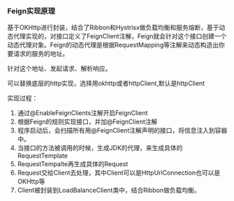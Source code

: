 ### Feign实现原理

基于OKHttp进行封装，结合了Ribbon和Hystrisx做负载均衡和服务熔断，基于动态代理实现的，对接口定义了FeignClient注解，Feign就会针对这个接口创建一个动态代理对象。Feign的动态代理是根据RequestMapping等注解来动态构造出你要请求的服务的地址。

针对这个地址、发起请求、解析响应。

可以替换底层的http实现，选择用okhttp或者httpClient,默认是httpClient



实现过程：

1. 通过@EnableFeignClients注解开启FeignClient
2. 根据Feign的规则实现接口，并加@FeignClient注解
3. 程序启动后，会扫描所有用@FeignClient注解声明的接口，将信息注入到容器中。
4. 当接口的方法被调用的时候，生成JDK的代理，来生成具体的RequestTemplate
5. RequestTempalte再生成具体的Request
6. Request交给Client去处理，其中Client可以是HttpUrlConnection也可以是OKHttp等
7. Client被封装到LoadBalanceClient类中，结合Ribbon做负载均衡。



